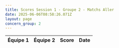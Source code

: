 ```yaml
---
title: Scores Session 1 - Groupe 2 - Matchs Aller
date: 2025-06-06T08:58:26.071Z
layout: page
concern_group: 2
---
```




| Équipe 1 | Équipe 2 | Score | Date |
|----------|----------|-------|------|

